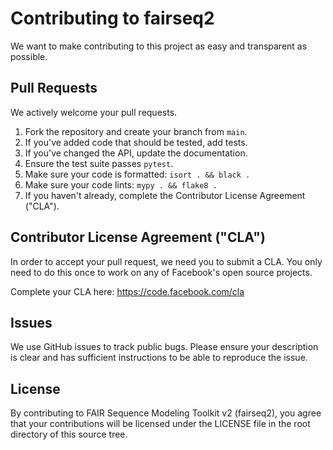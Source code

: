 # Contributing to fairseq2
We want to make contributing to this project as easy and transparent as
possible.

## Pull Requests
We actively welcome your pull requests.

1. Fork the repository and create your branch from `main`.
2. If you've added code that should be tested, add tests.
3. If you've changed the API, update the documentation.
4. Ensure the test suite passes `pytest`.
5. Make sure your code is formatted: `isort . && black .`
6. Make sure your code lints: `mypy . && flake8 .`
7. If you haven't already, complete the Contributor License Agreement ("CLA").

## Contributor License Agreement ("CLA")
In order to accept your pull request, we need you to submit a CLA. You only need
to do this once to work on any of Facebook's open source projects.

Complete your CLA here: <https://code.facebook.com/cla>

## Issues
We use GitHub issues to track public bugs. Please ensure your description is
clear and has sufficient instructions to be able to reproduce the issue.

## License
By contributing to FAIR Sequence Modeling Toolkit v2 (fairseq2), you agree that your
contributions will be licensed under the LICENSE file in the root directory of
this source tree.
